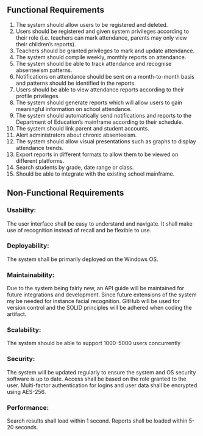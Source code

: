 ## Functional Requirements

1. The system should allow users to be registered and deleted.
2. Users should be registered and given system privileges according to their role (i.e. teachers can mark attendance, parents may only view their children’s reports).
3. Teachers should be granted privileges to mark and update attendance.
4. The system should compile weekly, monthly reports on attendance.
5. The system should be able to track attendance and recognise absenteeism patterns.
6. Notifications on attendance should be sent on a month-to-month basis and patterns should be identified in the reports.
7. Users should be able to view attendance reports according to their profile privileges.
8. The system should generate reports which will allow users to gain meaningful information on school attendance.
9. The system should automatically send notifications and reports to the Department of Education’s mainframe according to their schedule.
10. The system should link parent and student accounts.
11. Alert administrators about chronic absenteeism.
12. The system should allow visual presentations such as graphs to display attendance trends.
13. Export reports in different formats to allow them to be viewed on different platforms.
14. Search students by grade, date range or class.
15. Should be able to integrate with the existing school mainframe.

## Non-Functional Requirements
### Usability: 
The user interface shall be easy to understand and navigate. It shall make use of recognition instead of recall and be flexible to use.
### Deployability: 
The system shall be primarily deployed on the Windows OS.
### Maintainability: 
Due to the system being fairly new, an API guide will be maintained for future integrations and development. Since future extensions of the system my be needed for instance facial recognition. GitHub will be used for version control and the SOLID principles will be adhered when coding the artifact.
### Scalability: 
The system should be able to support 1000-5000 users concurrently 
### Security:  
The system will be updated regularly to ensure the system and OS security software is up to date. Access shall be based on the role granted to the user. Multi-factor authentication for logins and user data shall be encrypted using AES-256.
### Performance: 
Search results shall load within 1 second. Reports shall be loaded within 5-20 seconds.

